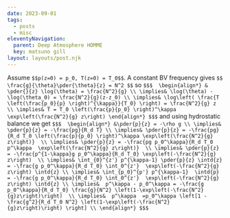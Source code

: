 ```yaml
---
date: 2023-09-01
tags:
  - posts
  - misc
eleventyNavigation:
  parent: Deep Atmosphere HOMME
  key: matsuno gill
layout: layouts/post.njk
---
```


Assume `$$p(z=0) = p_0, T(z=0) = T_0$$`.
A constant BV frequency gives `$$ \frac{g}{\theta}\pder{\theta}{z} = N^2 $$` so
`$$$ 
\begin{align*}
  & \pder{}{z} \log(\theta) = \frac{N^2}{g} \\
  \implies& \log(\theta) - \log(\theta_0) = \frac{N^2}{g}(z-z_0) \\
  \implies& \log\left( \frac{T \left(\frac{p_0}{p} \right)^{\kappa}}{T_0} \right) = \frac{N^2}{g} z \\
  \implies& T = T_0 \left(\frac{p}{p_0} \right)^\kappa \exp\left(\frac{N^2}{g} z\right)
\end{align*}
$$$`
and using hydrostatic balance we get
`$$$ 
\begin{align*}
  &\pder{p}{z} = -\rho g \\
  \implies& \pder{p}{z} = -\frac{pg}{R_d T} \\
  \implies& \pder{p}{z} = -\frac{pg}{R_d T_0 \left(\frac{p}{p_0} \right)^\kappa \exp\left(\frac{N^2}{g} z\right)}  \\
  \implies& \pder{p}{z} = -\frac{pg p_0^\kappa}{R_d T_0 p^\kappa  \exp\left(\frac{N^2}{g} z\right)}  \\
  \implies& \pder{p}{z} = -\frac{p^{1-\kappa}g p_0^\kappa}{R_d T_0} \exp\left(-\frac{N^2}{g} z\right)  \\
  \implies& \int_{0}^{z'} p^{\kappa-1} \pder{p}{z} \intd{z} = -\frac{g p_0^\kappa}{R_d T_0} \int_0^{z'}  \exp\left(-\frac{N^2}{g} z\right) \intd{z} \\
  \implies& \int_{p_0}^{p'} p^{\kappa-1}  \intd{p} = -\frac{g p_0^\kappa}{R_d T_0} \int_0^{z'}  \exp\left(-\frac{N^2}{g} z\right) \intd{z} \\
  \implies&  p^\kappa - p_0^\kappa = -\frac{g p_0^\kappa}{R_d T_0} \frac{g}{N^2} \left(1-\exp\left(-\frac{N^2}{g}z\right)\right)  \\
  \implies&  p^\kappa  =p_0^\kappa \left[1 -\frac{g^2}{R_d T_0 N^2} \left(1-\exp\left(-\frac{N^2}{g}z\right)\right) \right] \\
\end{align*}
$$$`